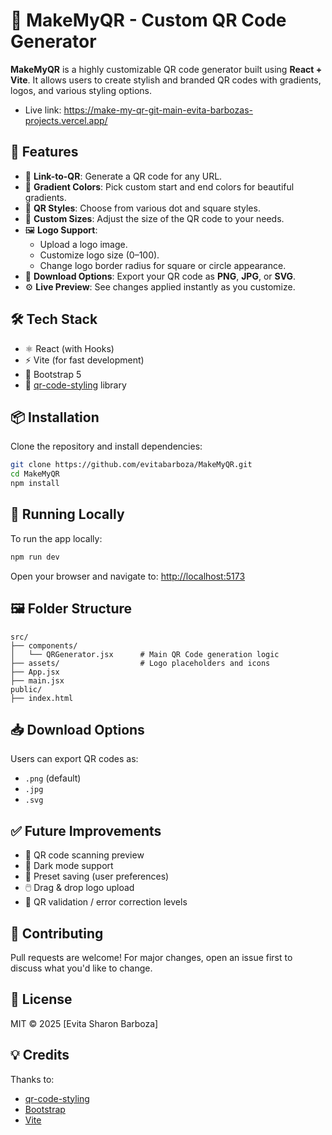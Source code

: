 # 🎨 MakeMyQR - Custom QR Code Generator

**MakeMyQR** is a highly customizable QR code generator built using **React + Vite**. It allows users to create stylish and branded QR codes with gradients, logos, and various styling options.
- Live link: https://make-my-qr-git-main-evita-barbozas-projects.vercel.app/

## 🚀 Features

- 🔗 **Link-to-QR**: Generate a QR code for any URL.
- 🎨 **Gradient Colors**: Pick custom start and end colors for beautiful gradients.
- 🧱 **QR Styles**: Choose from various dot and square styles.
- 📐 **Custom Sizes**: Adjust the size of the QR code to your needs.
- 🖼️ **Logo Support**:
  - Upload a logo image.
  - Customize logo size (0–100).
  - Change logo border radius for square or circle appearance.
- 💾 **Download Options**: Export your QR code as **PNG**, **JPG**, or **SVG**.
- ⚙️ **Live Preview**: See changes applied instantly as you customize.



## 🛠️ Tech Stack

- ⚛️ React (with Hooks)
- ⚡ Vite (for fast development)
- 🎨 Bootstrap 5
- 🧩 [qr-code-styling](https://github.com/kozakdenys/qr-code-styling) library



## 📦 Installation

Clone the repository and install dependencies:

```bash
git clone https://github.com/evitabarboza/MakeMyQR.git
cd MakeMyQR
npm install
````



## 🧪 Running Locally

To run the app locally:

```bash
npm run dev
```

Open your browser and navigate to:
[http://localhost:5173](http://localhost:5173)


## 🖼️ Folder Structure

```
src/
├── components/
│   └── QRGenerator.jsx      # Main QR Code generation logic
├── assets/                  # Logo placeholders and icons
├── App.jsx
├── main.jsx
public/
├── index.html
```



## 📥 Download Options

Users can export QR codes as:

* `.png` (default)
* `.jpg`
* `.svg`

## ✅ Future Improvements

* 🔄 QR code scanning preview
* 🌙 Dark mode support
* 📁 Preset saving (user preferences)
* 🖱️ Drag & drop logo upload
* 🧪 QR validation / error correction levels



## 🤝 Contributing

Pull requests are welcome! For major changes, open an issue first to discuss what you'd like to change.


## 📄 License

MIT © 2025 \[Evita Sharon Barboza]


## 💡 Credits

Thanks to:

* [qr-code-styling](https://github.com/kozakdenys/qr-code-styling)
* [Bootstrap](https://getbootstrap.com)
* [Vite](https://vitejs.dev)

